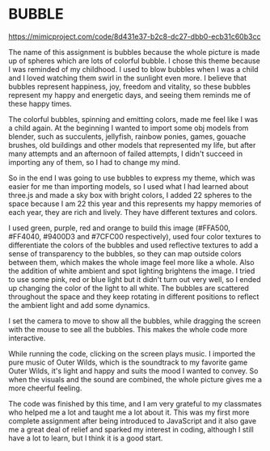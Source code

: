 # BUBBLE

https://mimicproject.com/code/8d431e37-b2c8-dc27-dbb0-ecb31c60b3cc

The name of this assignment is bubbles because the whole picture is made up of spheres which are lots of colorful bubble. I chose this theme because I was reminded of my childhood. I used to blow bubbles when I was a child and I loved watching them swirl in the sunlight even more. I believe that bubbles represent happiness, joy, freedom and vitality, so these bubbles represent my happy and energetic days, and seeing them reminds me of these happy times.

The colorful bubbles, spinning and emitting colors, made me feel like I was a child again. At the beginning I wanted to import some obj models from blender, such as succulents, jellyfish, rainbow ponies, games, gouache brushes, old buildings and other models that represented my life, but after many attempts and an afternoon of failed attempts, I didn't succeed in importing any of them, so I had to change my mind.

So in the end I was going to use bubbles to express my theme, which was easier for me than importing models, so I used what I had learned about three.js and made a sky box with bright colors, I added 22 spheres to the space because I am 22 this year and this represents my happy memories of each year, they are rich and lively. They have different textures and colors.

I used green, purple, red and orange to build this image (#FFA500, #FF4040, #9400D3 and #7CFC00 respectively), used four color textures to differentiate the colors of the bubbles and used reflective textures to add a sense of transparency to the bubbles, so they can map outside colors between them, which makes the whole image feel more like a whole. Also the addition of white ambient and spot lighting brightens the image. I tried to use some pink, red or blue light but it didn't turn out very well, so I ended up changing the color of the light to all white. The bubbles are scattered throughout the space and they keep rotating in different positions to reflect the ambient light and add some dynamics.

I set the camera to move to show all the bubbles, while dragging the screen with the mouse to see all the bubbles. This makes the whole code more interactive.

While running the code, clicking on the screen plays music. I imported the pure music of Outer Wilds, which is the soundtrack to my favorite game Outer Wilds, it's light and happy and suits the mood I wanted to convey. So when the visuals and the sound are combined, the whole picture gives me a more cheerful feeling.

The code was finished by this time, and I am very grateful to my classmates who helped me a lot and taught me a lot about it. This was my first more complete assignment after being introduced to JavaScript and it also gave me a great deal of relief and sparked my interest in coding, although I still have a lot to learn, but I think it is a good start.
